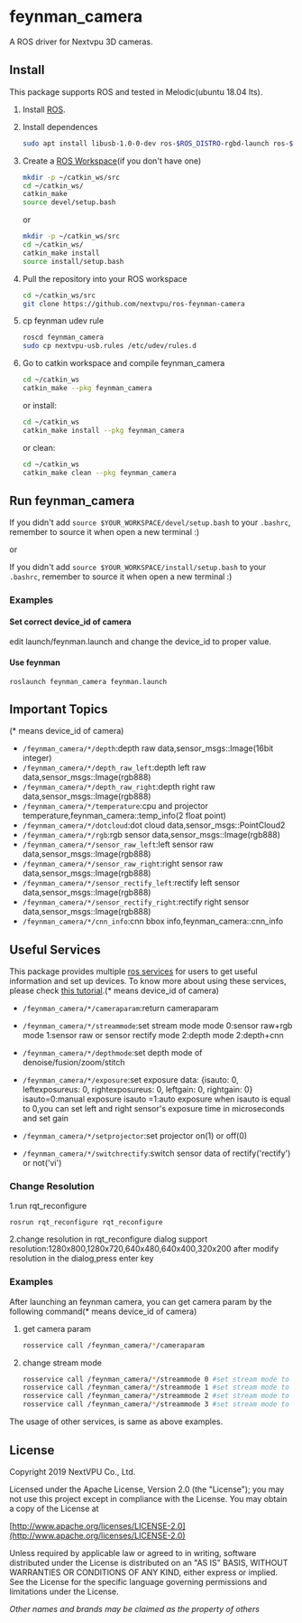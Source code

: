 # feynman_camera

A ROS driver for Nextvpu 3D cameras.

## Install

This package supports ROS and tested in Melodic(ubuntu 18.04 lts).

1. Install [ROS](http://wiki.ros.org/ROS/Installation).

2. Install dependences
    ```sh
    sudo apt install libusb-1.0-0-dev ros-$ROS_DISTRO-rgbd-launch ros-$ROS_DISTRO-libuvc ros-$ROS_DISTRO-libuvc-camera ros-$ROS_DISTRO-libuvc-ros
    ```

3. Create a [ROS Workspace](http://wiki.ros.org/ROS/Tutorials/InstallingandConfiguringROSEnvironment)(if you don't have one)
	 ```sh
    mkdir -p ~/catkin_ws/src
	cd ~/catkin_ws/
	catkin_make
	source devel/setup.bash
    ```
    or
    ```sh
    mkdir -p ~/catkin_ws/src
	cd ~/catkin_ws/
	catkin_make install
	source install/setup.bash
    ```
	
4. Pull the repository into your ROS workspace
    ```sh
    cd ~/catkin_ws/src
    git clone https://github.com/nextvpu/ros-feynman-camera
    ```

5. cp feynman udev rule
    ```sh
    roscd feynman_camera
    sudo cp nextvpu-usb.rules /etc/udev/rules.d
    ```

6. Go to catkin workspace and compile feynman_camera
    ```sh
    cd ~/catkin_ws
    catkin_make --pkg feynman_camera
    ```
    or install:
      ```sh
    cd ~/catkin_ws
    catkin_make install --pkg feynman_camera
    ```
    or clean:
      ```sh
    cd ~/catkin_ws
    catkin_make clean --pkg feynman_camera
    ```

## Run feynman_camera

If you didn't add `source $YOUR_WORKSPACE/devel/setup.bash` to your `.bashrc`, remember to source it when open a new terminal :)

or

If you didn't add `source $YOUR_WORKSPACE/install/setup.bash` to your `.bashrc`, remember to source it when open a new terminal :)

### Examples

#### Set correct device_id of camera

edit launch/feynman.launch and change the device_id to proper value.

#### Use feynman

`roslaunch feynman_camera feynman.launch`

## Important Topics
(* means device_id of camera)  
* `/feynman_camera/*/depth`:depth raw data,sensor_msgs::Image(16bit integer)
* `/feynman_camera/*/depth_raw_left`:depth left raw data,sensor_msgs::Image(rgb888)
* `/feynman_camera/*/depth_raw_right`:depth right raw data,sensor_msgs::Image(rgb888)
* `/feynman_camera/*/temperature`:cpu and projector temperature,feynman_camera::temp_info(2 float point)
* `/feynman_camera/*/dotcloud`:dot cloud data,sensor_msgs::PointCloud2
* `/feynman_camera/*/rgb`:rgb sensor data,sensor_msgs::Image(rgb888)
* `/feynman_camera/*/sensor_raw_left`:left sensor raw data,sensor_msgs::Image(rgb888)
* `/feynman_camera/*/sensor_raw_right`:right sensor raw data,sensor_msgs::Image(rgb888)
* `/feynman_camera/*/sensor_rectify_left`:rectify left sensor data,sensor_msgs::Image(rgb888)
* `/feynman_camera/*/sensor_rectify_right`:rectify right sensor data,sensor_msgs::Image(rgb888)
* `/feynman_camera/*/cnn_info`:cnn bbox info,feynman_camera::cnn_info

## Useful Services

This package provides multiple [ros services](http://wiki.ros.org/Services) for users to get useful information and set up devices. To know more about using these services, please check [this tutorial](http://wiki.ros.org/rosservice).(* means device_id of camera)

* `/feynman_camera/*/cameraparam`:return cameraparam
* `/feynman_camera/*/streammode`:set stream mode
mode 0:sensor raw+rgb
mode 1:sensor raw or sensor rectify
mode 2:depth
mode 2:depth+cnn

* `/feynman_camera/*/depthmode`:set depth mode of denoise/fusion/zoom/stitch
* `/feynman_camera/*/exposure`:set exposure
data: {isauto: 0, leftexposureus: 0, rightexposureus: 0, leftgain: 0, rightgain: 0}
isauto=0:manual exposure
isauto =1:auto exposure
when isauto is equal to 0,you can set left and right sensor's exposure time in microseconds and set gain

* `/feynman_camera/*/setprojector`:set projector on(1) or off(0)
* `/feynman_camera/*/switchrectify`:switch sensor data of rectify('rectify') or not('vi')

### Change Resolution
1.run rqt_reconfigure
```
rosrun rqt_reconfigure rqt_reconfigure
```
2.change resolution in rqt_reconfigure dialog
support resolution:1280x800,1280x720,640x480,640x400,320x200
after modify resolution in the dialog,press enter key

### Examples

After launching an feynman camera, you can get camera param by the following command(* means device_id of camera)
1. get camera param
    ```sh
    rosservice call /feynman_camera/*/cameraparam
    ```

2. change stream mode
    ```sh
    rosservice call /feynman_camera/*/streammode 0 #set stream mode to output sensor raw data
    rosservice call /feynman_camera/*/streammode 1 #set stream mode to output sensor raw or rectify data
    rosservice call /feynman_camera/*/streammode 2 #set stream mode to output depth data
    rosservice call /feynman_camera/*/streammode 3 #set stream mode to output depth and cnn data
    ```

The usage of other services,  is same as above examples.

## License

Copyright 2019 NextVPU Co., Ltd.

Licensed under the Apache License, Version 2.0 (the "License"); you may not use this project except in compliance with the License. You may obtain a copy of the License at

[http://www.apache.org/licenses/LICENSE-2.0](http://www.apache.org/licenses/LICENSE-2.0)

Unless required by applicable law or agreed to in writing, software distributed under the License is distributed on an "AS IS" BASIS, WITHOUT WARRANTIES OR CONDITIONS OF ANY KIND, either express or implied. See the License for the specific language governing permissions and limitations under the License.

*Other names and brands may be claimed as the property of others*
